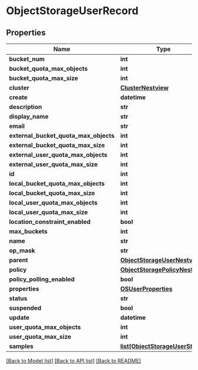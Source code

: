 # ObjectStorageUserRecord

## Properties
Name | Type | Description | Notes
------------ | ------------- | ------------- | -------------
**bucket_num** | **int** |  | [optional] 
**bucket_quota_max_objects** | **int** |  | [optional] 
**bucket_quota_max_size** | **int** |  | [optional] 
**cluster** | [**ClusterNestview**](ClusterNestview.md) |  | [optional] 
**create** | **datetime** |  | [optional] 
**description** | **str** |  | [optional] 
**display_name** | **str** |  | [optional] 
**email** | **str** |  | [optional] 
**external_bucket_quota_max_objects** | **int** |  | [optional] 
**external_bucket_quota_max_size** | **int** |  | [optional] 
**external_user_quota_max_objects** | **int** |  | [optional] 
**external_user_quota_max_size** | **int** |  | [optional] 
**id** | **int** |  | [optional] 
**local_bucket_quota_max_objects** | **int** |  | [optional] 
**local_bucket_quota_max_size** | **int** |  | [optional] 
**local_user_quota_max_objects** | **int** |  | [optional] 
**local_user_quota_max_size** | **int** |  | [optional] 
**location_constraint_enabled** | **bool** |  | [optional] 
**max_buckets** | **int** |  | [optional] 
**name** | **str** |  | [optional] 
**op_mask** | **str** |  | [optional] 
**parent** | [**ObjectStorageUserNestview**](ObjectStorageUserNestview.md) |  | [optional] 
**policy** | [**ObjectStoragePolicyNestview**](ObjectStoragePolicyNestview.md) |  | [optional] 
**policy_polling_enabled** | **bool** |  | [optional] 
**properties** | [**OSUserProperties**](OSUserProperties.md) |  | [optional] 
**status** | **str** |  | [optional] 
**suspended** | **bool** |  | [optional] 
**update** | **datetime** |  | [optional] 
**user_quota_max_objects** | **int** |  | [optional] 
**user_quota_max_size** | **int** |  | [optional] 
**samples** | [**list[ObjectStorageUserStat]**](ObjectStorageUserStat.md) |  | [optional] 

[[Back to Model list]](../README.md#documentation-for-models) [[Back to API list]](../README.md#documentation-for-api-endpoints) [[Back to README]](../README.md)


